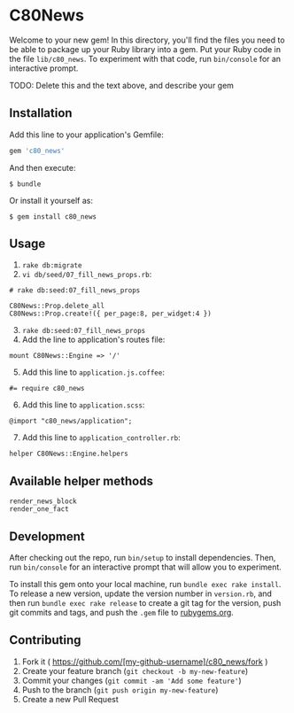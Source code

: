 # C80News

Welcome to your new gem! In this directory, you'll find the files you need to be able to package up your Ruby library into a gem. Put your Ruby code in the file `lib/c80_news`. To experiment with that code, run `bin/console` for an interactive prompt.

TODO: Delete this and the text above, and describe your gem

## Installation

Add this line to your application's Gemfile:

```ruby
gem 'c80_news'
```

And then execute:

    $ bundle

Or install it yourself as:

    $ gem install c80_news

## Usage

1. `rake db:migrate`
2. `vi db/seed/07_fill_news_props.rb`:

```
# rake db:seed:07_fill_news_props
   
C80News::Prop.delete_all
C80News::Prop.create!({ per_page:8, per_widget:4 })
```
3. `rake db:seed:07_fill_news_props`
4. Add the line to application's routes file:
```
mount C80News::Engine => '/'
```
5. Add this line to `application.js.coffee`:
```
#= require c80_news
```
6. Add this line to `application.scss`:
```
@import "c80_news/application";
```
7. Add this line to `application_controller.rb`:
```
helper C80News::Engine.helpers
```

## Available helper methods

```
render_news_block
render_one_fact
```

## Development

After checking out the repo, run `bin/setup` to install dependencies. Then, run `bin/console` for an interactive prompt that will allow you to experiment.

To install this gem onto your local machine, run `bundle exec rake install`. To release a new version, update the version number in `version.rb`, and then run `bundle exec rake release` to create a git tag for the version, push git commits and tags, and push the `.gem` file to [rubygems.org](https://rubygems.org).

## Contributing

1. Fork it ( https://github.com/[my-github-username]/c80_news/fork )
2. Create your feature branch (`git checkout -b my-new-feature`)
3. Commit your changes (`git commit -am 'Add some feature'`)
4. Push to the branch (`git push origin my-new-feature`)
5. Create a new Pull Request
